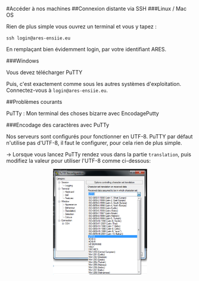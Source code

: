 #Accéder à nos machines
##Connexion distante via SSH
###Linux / Mac OS

Rien de plus simple vous ouvrez un terminal et vous y tapez :

	ssh login@ares-ensiie.eu

En remplaçant bien évidemment login, par votre identifiant ARES.

###Windows

Vous devez télécharger PuTTY

Puis, c'est exactement comme sous les autres systèmes d'exploitation. Connectez-vous à `login@ares-ensiie.eu`.

##Problèmes courants

PuTTy : Mon terminal des choses bizarre avec EncodagePutty

###Encodage des caractères avec PuTTy

Nos serveurs sont configurés pour fonctionner en UTF-8. PuTTY par défaut n'utilise pas d'UTF-8, il faut le configurer, pour cela rien de plus simple.

→ Lorsque vous lancez PuTTy rendez vous dans la partie `translation`, puis modifiez la valeur pour utiliser l'UTF-8 comme ci-dessous:
<div style="text-align:center">
	<img src="./ssh/putty.png" width="50%"/>
</div>